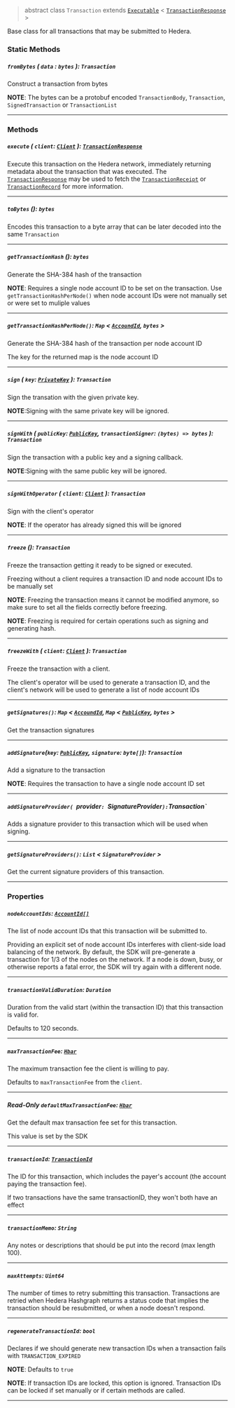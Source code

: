 > abstract class `Transaction` extends [`Executable`](reference/core/Exectuable.md) <
> [`TransactionResponse`](reference/core/TransactionResponse.md) >

Base class for all transactions that may be submitted to Hedera.

### Static Methods

##### `fromBytes` ( `data` : `bytes` ): `Transaction`

Construct a transaction from bytes

**NOTE**: The bytes can be a protobuf encoded `TransactionBody`, `Transaction`, `SignedTransaction`
or `TransactionList`

---

### Methods

##### `execute` ( `client`: [`Client`](reference/core/Client.md) ): [`TransactionResponse`](reference/core/TransactionResponse.md)

Execute this transaction on the Hedera network, immediately returning
metadata about the transaction that was executed.
The [`TransactionResponse`](reference/core/TransactionResponse.md) may be used to fetch
the [`TransactionReceipt`](reference/core/TransactionReceipt.md) or
[`TransactionRecord`](reference/core/TransactionRecord.md)
for more information.

---

##### `toBytes` (): `bytes`

Encodes this transaction to a byte array that can be later decoded into
the same `Transaction`

---

##### `getTransactionHash` (): `bytes`

Generate the SHA-384 hash of the transaction

**NOTE**: Requires a single node account ID to be set on the transaction.
Use `getTransactionHashPerNode()` when node account IDs were not manually set or were set to muliple
values

---

##### `getTransactionHashPerNode()`: `Map` < [`AccoundId`](reference/cryptocurrency/AccountId.md), `bytes` >

Generate the SHA-384 hash of the transaction per node account ID

The key for the returned map is the node account ID

---

##### `sign` ( `key`: [`PrivateKey`](reference/cryptography/PrivateKey.md) ): `Transaction`

Sign the transation with the given private key.

**NOTE**:Signing with the same private key will be ignored.

---

##### `signWith` ( `publicKey`: [`PublicKey`](reference/cryptography/PublicKey.md), `transactionSigner`: `(bytes) => bytes` ): `Transaction`

Sign the transaction with a public key and a signing callback.

**NOTE**:Signing with the same public key will be ignored.

---

##### `signWithOperator` ( `client`: [`Client`](reference/core/Client.md) ): `Transaction`

Sign with the client's operator

**NOTE**: If the operator has already signed this will be ignored

---

##### `freeze` (): `Transaction`

Freeze the transaction getting it ready to be signed or executed.

Freezing without a client requires a transaction ID and node account IDs to be manually set

**NOTE**: Freezing the transaction means it cannot be modified anymore, so make sure to set all the
fields correctly before freezing.

**NOTE**: Freezing is required for certain operations such as signing and generating hash.

---

##### `freezeWith` ( `client`: [`Client`](reference/core/Client.md) ): `Transaction`

Freeze the transaction with a client.

The client's operator will be used to generate a transaction ID, and the client's network will be
used to generate a list of node account IDs

---

##### `getSignatures()`: `Map` < [`AccoundId`](reference/cryptocurrency/AccountId.md), `Map` < [`PublicKey`](reference/cryptography/PublicKey.md), `bytes` >

Get the transaction signatures

---

##### `addSignature`(`key`: [`PublicKey`](reference/cryptography/PublicKey.md), `signature`: `byte[]`): `Transaction`

Add a signature to the transaction

**NOTE**: Requires the transaction to have a single node account ID set

---

##### `addSignatureProvider( `provider`: `SignatureProvider` ): `Transaction`

Adds a signature provider to this transaction which will be used when signing.

---

##### `getSignatureProviders()`: `List` < `SignatureProvider` >

Get the current signature providers of this transaction.

---

### Properties

##### `nodeAccountIds`: [`AccountId[]`](reference/cryptocurrency/AccountId.md)

The list of node account IDs that this transaction will be submitted to.

Providing an explicit set of node account IDs interferes with client-side load balancing of the
network. By default, the SDK will pre-generate a transaction for 1/3 of the nodes on the network. If
a node is down, busy, or otherwise reports a fatal error, the SDK will try again with a different
node.

---

##### `transactionValidDuration`: `Duration`

Duration from the valid start (within the transaction ID) that this
transaction is valid for.

Defaults to 120 seconds.

---

##### `maxTransactionFee`: [`Hbar`](reference/Hbar.md)

The maximum transaction fee the client is willing to pay.

Defaults to `maxTransactionFee` from the `client`.

---

##### **Read-Only** `defaultMaxTransactionFee`: [`Hbar`](reference/Hbar.md)

Get the default max transaction fee set for this transaction.

This value is set by the SDK

---

##### `transactionId`: [`TransactionId`](reference/core/TransactionId.md)

The ID for this transaction, which includes the payer's account (the account paying the transaction
fee).

If two transactions have the same transactionID, they won't both have an effect

---

##### `transactionMemo`: `String`

Any notes or descriptions that should be put into the record (max length 100).

---

##### `maxAttempts`: `Uint64`

The number of times to retry submitting this transaction. Transactions are retried when Hedera
Hashgraph returns a status code that implies the transaction should be resubmitted, or when a node
doesn't respond.

---

##### `regenerateTransactionId`: `bool`

Declares if we should generate new transaction IDs when a transaction fails with
`TRANSACTION_EXPIRED`

**NOTE**: Defaults to `true`

**NOTE**: If transaction IDs are locked, this option is ignored. Transaction IDs can be
locked if set manually or if certain methods are called.

---
